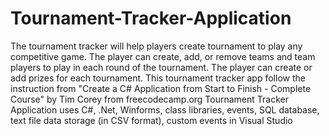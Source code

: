 # Tournament-Tracker-Application
 The tournament tracker will help players create tournament to play any competitive game. The player can create, add, or remove teams and team players to play in each round of the tournament. The player can create or add prizes for each tournament. This tournament tracker app follow the instruction from "Create a C# Application from Start to Finish - Complete Course" by Tim Corey from freecodecamp.org  Tournament Tracker Application uses C#, .Net, Winforms, class libraries, events, SQL database, text file data storage (in CSV format), custom events in Visual Studio
